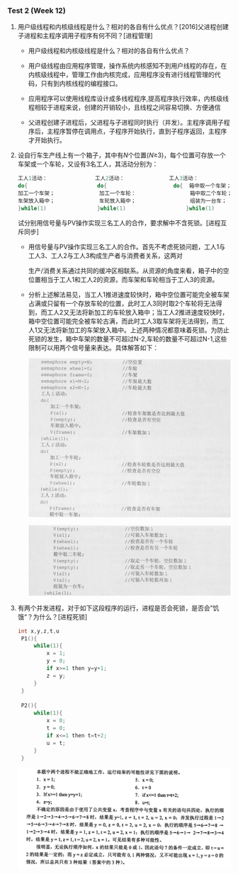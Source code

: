### Test 2 (Week 12)

1. 用户级线程和内核级线程是什么？相对的各自有什么优点？[2016]父进程创建子进程和主程序调用子程序有何不同？[进程管理]

   - 用户级线程和内核级线程是什么？相对的各自有什么优点？
   - 用户级线程由应用程序管理，操作系统内核感知不到用户线程的存在，在内核级线程中，管理工作由内核完成，应用程序没有进行线程管理的代码，只有到内核线程的编程接口。
   - 应用程序可以使用线程库设计成多线程程序,提高程序执行效率，内核级线程相较于进程来说，创建的开销较小，且线程之间容易切换、方便通信

   

   - 父进程创建子进程后，父进程与子进程同时执行（并发）。主程序调用子程序后，主程序暂停在调用点，子程序开始执行，直到子程序返回，主程序才开始执行。

2. 设自行车生产线上有一个箱子，其中有$N$个位置($N$≥3)，每个位置可存放一个车架或一个车轮，又设有3名工人，其活动分别为：

   ```c
   工人1活动：				工人2活动：				工人3活动：
   do{						do{						do{  箱中取一个车架；
   加工一个车架；				加工一个车轮：					箱中取二个车轮；
   车架放入箱中；				车轮放入箱中；					组装为一台车；
   }while(1)				}while(1)					}while(1)
   ```

   试分别用信号量与PV操作实现三名工人的合作，要求解中不含死锁。[进程互斥同步]

   - 用信号量与PV操作实现三名工人的合作。首先不考虑死锁问题，工人1与工人3、工人2与工人3构成生产者与消费者关系，这两对

     生产/消费关系通过共同的缓冲区相联系。从资源的角度来看，箱子中的空位置相当于工人1和工人2的资源，而车架和车轮相当于工人3的资源。

   - 分析上述解法易见，当工人1推进速度较快时，箱中空位置可能完全被车架占满或只留有一个存放车轮的位置，此时工人3同时取2个车轮将无法得到，而工人2又无法将新加工的车轮放入箱中；当工人2推进速度较快时，箱中空位置可能完全被车轮古满，而此时工人3取车架将无法得到，而工人1又无法将新加工的车架放入箱中。上述两种情况都意味着死锁。为防止死锁的发生，箱中车架的数量不可超过N-2,车轮的数量不可超过N-1,这些限制可以用两个信号量来表达。具体解答如下：

     ![image-20230506170512153](img/image-20230506170512153.jpg)

     ![image-20230506170535942](img/image-20230506170535942.jpg)


3. 有两个并发进程，对于如下这段程序的运行，进程是否会死锁，是否会”饥饿“？为什么？[进程死锁]

   ```c
   int x,y,z,t,u
    P1(){
        while(1){
            x = 1;
            y = 0;
            if x>=1 then y=y+1;
            z = y;
        }
    }
   
    P2(){
        while(1){
            x = 0;
            t = 0;
            if x<=1 then t=t+2;
            u = t;
        }
    }
   ```

   ![image-20230506165806603](img/image-20230506165806603.jpg)